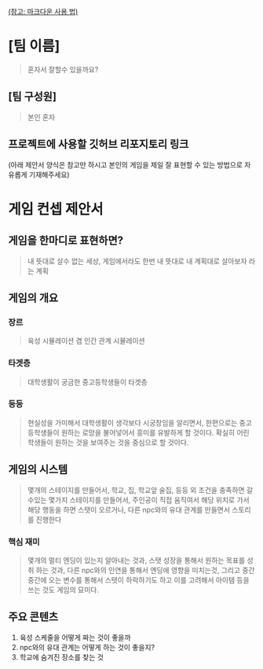 [(참고: 마크다운 사용 법)](https://gist.github.com/ihoneymon/652be052a0727ad59601)

# [팀 이름]
> 혼자서 잘할수 있을까요?
## [팀 구성원]
> 본인 혼자
## 프로젝트에 사용할 깃허브 리포지토리 링크

(아래 제안서 양식은 참고만 하시고 본인의 게임을 제일 잘 표현할 수 있는 방법으로 자유롭게 기재해주세요)
# 게임 컨셉 제안서

## 게임을 한마디로 표현하면?
> 내 뜻대로 살수 없는 세상, 게임에서라도 한번 내 뜻대로 내 계획대로 살아보자 라는 계획

## 게임의 개요

### 장르
> 육성 시뮬레이션 겸 인간 관계 시뮬레이션

### 타겟층
> 대학생활이 궁금한 중고등학생들이 타겟층

### 등등
> 현실성을 가미해서 대학생활이 생각보다 시궁창임을 알리면서, 한편으로는 중고등학생들이 원하는 로망을 불어넣어서 흥미를 유발하게 할 것이다. 
> 확실히 어린 학생들이 원하는 것을 보여주는 것을 중심으로 할 것이다.

## 게임의 시스템
> 몇개의 스테이지를 만들어서, 학교, 집, 학교앞 술집, 등등 외 조건을 충족하면 갈수있는 몇가지 스테이지를 만들어서, 주인공이 직접 움직여서 해당 위치로 가서 해당 행동을 하면 스탯이 오르거나, 다른 npc와의 유대 관계를 만들면서 스토리를 진행한다

### 핵심 재미
> 몇개의 멀티 엔딩이 있는지 알아내는 것과, 스탯 성장을 통해서 원하는 목표를 성취 하는 것과, 다른  npc와의 인연을 통해서 엔딩에 영향을 미치는것, 그리고 중간중간에 오는 변수를 통해서 스탯이 하락하기도 하고 이를 고려해서 아이템 등을 쓰는 것도 게임의 묘미다.

## 주요 콘텐츠
1. 육성 스케줄을 어떻게 짜는 것이 좋을까
2. npc와의 유대 관계는 어떻게 하는 것이 좋을지?
3. 학교에 숨겨진 장소를 찾는 것